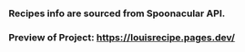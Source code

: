 ### Recipes info are sourced from Spoonacular API. 


### Preview of Project: https://louisrecipe.pages.dev/
